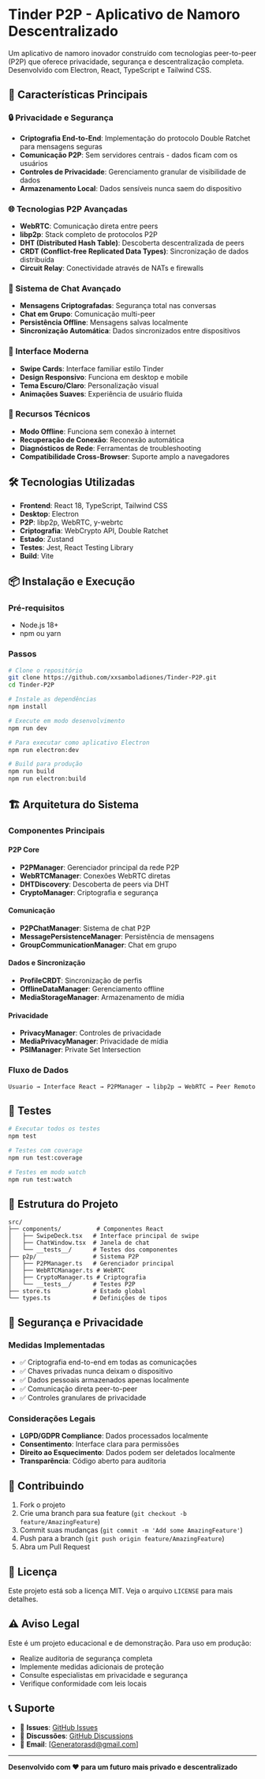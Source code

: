 # Tinder P2P - Aplicativo de Namoro Descentralizado

Um aplicativo de namoro inovador construído com tecnologias peer-to-peer (P2P) que oferece privacidade, segurança e descentralização completa. Desenvolvido com Electron, React, TypeScript e Tailwind CSS.

## 🚀 Características Principais

### 🔒 Privacidade e Segurança
- **Criptografia End-to-End**: Implementação do protocolo Double Ratchet para mensagens seguras
- **Comunicação P2P**: Sem servidores centrais - dados ficam com os usuários
- **Controles de Privacidade**: Gerenciamento granular de visibilidade de dados
- **Armazenamento Local**: Dados sensíveis nunca saem do dispositivo

### 🌐 Tecnologias P2P Avançadas
- **WebRTC**: Comunicação direta entre peers
- **libp2p**: Stack completo de protocolos P2P
- **DHT (Distributed Hash Table)**: Descoberta descentralizada de peers
- **CRDT (Conflict-free Replicated Data Types)**: Sincronização de dados distribuída
- **Circuit Relay**: Conectividade através de NATs e firewalls

### 💬 Sistema de Chat Avançado
- **Mensagens Criptografadas**: Segurança total nas conversas
- **Chat em Grupo**: Comunicação multi-peer
- **Persistência Offline**: Mensagens salvas localmente
- **Sincronização Automática**: Dados sincronizados entre dispositivos

### 📱 Interface Moderna
- **Swipe Cards**: Interface familiar estilo Tinder
- **Design Responsivo**: Funciona em desktop e mobile
- **Tema Escuro/Claro**: Personalização visual
- **Animações Suaves**: Experiência de usuário fluida

### 🔧 Recursos Técnicos
- **Modo Offline**: Funciona sem conexão à internet
- **Recuperação de Conexão**: Reconexão automática
- **Diagnósticos de Rede**: Ferramentas de troubleshooting
- **Compatibilidade Cross-Browser**: Suporte amplo a navegadores

## 🛠️ Tecnologias Utilizadas

- **Frontend**: React 18, TypeScript, Tailwind CSS
- **Desktop**: Electron
- **P2P**: libp2p, WebRTC, y-webrtc
- **Criptografia**: WebCrypto API, Double Ratchet
- **Estado**: Zustand
- **Testes**: Jest, React Testing Library
- **Build**: Vite

## 📦 Instalação e Execução

### Pré-requisitos
- Node.js 18+
- npm ou yarn

### Passos
```bash
# Clone o repositório
git clone https://github.com/xxsamboladiones/Tinder-P2P.git
cd Tinder-P2P

# Instale as dependências
npm install

# Execute em modo desenvolvimento
npm run dev

# Para executar como aplicativo Electron
npm run electron:dev

# Build para produção
npm run build
npm run electron:build
```

## 🏗️ Arquitetura do Sistema

### Componentes Principais

#### P2P Core
- **P2PManager**: Gerenciador principal da rede P2P
- **WebRTCManager**: Conexões WebRTC diretas
- **DHTDiscovery**: Descoberta de peers via DHT
- **CryptoManager**: Criptografia e segurança

#### Comunicação
- **P2PChatManager**: Sistema de chat P2P
- **MessagePersistenceManager**: Persistência de mensagens
- **GroupCommunicationManager**: Chat em grupo

#### Dados e Sincronização
- **ProfileCRDT**: Sincronização de perfis
- **OfflineDataManager**: Gerenciamento offline
- **MediaStorageManager**: Armazenamento de mídia

#### Privacidade
- **PrivacyManager**: Controles de privacidade
- **MediaPrivacyManager**: Privacidade de mídia
- **PSIManager**: Private Set Intersection

### Fluxo de Dados
```
Usuario → Interface React → P2PManager → libp2p → WebRTC → Peer Remoto
```

## 🧪 Testes

```bash
# Executar todos os testes
npm test

# Testes com coverage
npm run test:coverage

# Testes em modo watch
npm run test:watch
```

## 📁 Estrutura do Projeto

```
src/
├── components/          # Componentes React
│   ├── SwipeDeck.tsx   # Interface principal de swipe
│   ├── ChatWindow.tsx  # Janela de chat
│   └── __tests__/      # Testes dos componentes
├── p2p/                # Sistema P2P
│   ├── P2PManager.ts   # Gerenciador principal
│   ├── WebRTCManager.ts # WebRTC
│   ├── CryptoManager.ts # Criptografia
│   └── __tests__/      # Testes P2P
├── store.ts            # Estado global
└── types.ts            # Definições de tipos
```

## 🔐 Segurança e Privacidade

### Medidas Implementadas
- ✅ Criptografia end-to-end em todas as comunicações
- ✅ Chaves privadas nunca deixam o dispositivo
- ✅ Dados pessoais armazenados apenas localmente
- ✅ Comunicação direta peer-to-peer
- ✅ Controles granulares de privacidade

### Considerações Legais
- **LGPD/GDPR Compliance**: Dados processados localmente
- **Consentimento**: Interface clara para permissões
- **Direito ao Esquecimento**: Dados podem ser deletados localmente
- **Transparência**: Código aberto para auditoria

## 🤝 Contribuindo

1. Fork o projeto
2. Crie uma branch para sua feature (`git checkout -b feature/AmazingFeature`)
3. Commit suas mudanças (`git commit -m 'Add some AmazingFeature'`)
4. Push para a branch (`git push origin feature/AmazingFeature`)
5. Abra um Pull Request

## 📄 Licença

Este projeto está sob a licença MIT. Veja o arquivo `LICENSE` para mais detalhes.

## ⚠️ Aviso Legal

Este é um projeto educacional e de demonstração. Para uso em produção:
- Realize auditoria de segurança completa
- Implemente medidas adicionais de proteção
- Consulte especialistas em privacidade e segurança
- Verifique conformidade com leis locais

## 📞 Suporte

- 🐛 **Issues**: [GitHub Issues](https://github.com/xxsamboladiones/Tinder-P2P/issues)
- 💬 **Discussões**: [GitHub Discussions](https://github.com/xxsamboladiones/Tinder-P2P/discussions)
- 📧 **Email**: [Generatorasd@gmail.com]

---

**Desenvolvido com ❤️ para um futuro mais privado e descentralizado**
